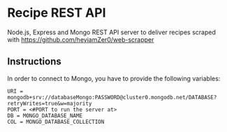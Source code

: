 # Recipe REST API
Node.js, Express and Mongo REST API server to deliver recipes scraped with https://github.com/heyiamZer0/web-scrapper

## Instructions
In order to connect to Mongo, you have to provide the following variables:

```
URI = mongodb+srv://databaseMongo:PASSWORD@cluster0.mongodb.net/DATABASE?retryWrites=true&w=majority
PORT = <#PORT to run the server at>
DB = MONGO_DATABASE_NAME
COL = MONGO_DATABASE_COLLECTION
```
